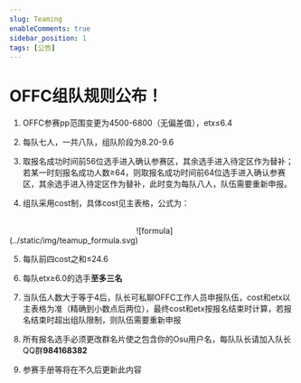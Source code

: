 ```yaml
---
slug: Teaming
enableComments: true
sidebar_position: 1
tags: [公告]
---
```


# OFFC组队规则公布！


1. OFFC参赛pp范围变更为<FntColor color="#198dff">4500-6800</FntColor>（无偏差值），<FntColor color="#198dff">etx≤6.4</FntColor>

2. 每队七人，一共八队，组队阶段为8.20-9.6

<!-- truncate -->

3. 取报名成功时间前56位选手进入确认参赛区，其余选手进入待定区作为替补；若某一时刻报名成功人数≥64，则取报名成功时间前64位选手进入确认参赛区，其余选手进入待定区作为替补，此时变为每队八人，队伍需要重新申报。

4. 组队采用cost制，具体cost见主表格，公式为：

<br />
&nbsp;&nbsp;&nbsp;&nbsp;&nbsp;&nbsp;&nbsp;&nbsp;&nbsp;&nbsp;&nbsp;&nbsp;&nbsp;&nbsp;&nbsp;&nbsp;&nbsp;&nbsp;&nbsp;&nbsp;&nbsp;&nbsp;&nbsp;&nbsp;&nbsp;&nbsp;&nbsp;&nbsp;&nbsp;&nbsp;&nbsp;&nbsp;&nbsp;&nbsp;&nbsp;&nbsp;&nbsp;&nbsp;&nbsp;&nbsp;&nbsp;&nbsp;&nbsp;&nbsp;&nbsp;&nbsp;&nbsp;&nbsp;&nbsp;&nbsp;&nbsp;&nbsp;&nbsp;&nbsp;&nbsp;&nbsp;&nbsp;![formula](../static/img/teamup_formula.svg)

5. 每队前四<FntColor color="#198dff">cost之和≤24.6</FntColor>

6. 每队<FntColor color="#198dff">etx≥6.0</FntColor>的选手**至多三名**

7. 当队伍人数大于等于4后，队长可私聊OFFC工作人员申报队伍，cost和etx以主表格为准（精确到小数点后两位），最终cost和etx按报名结束时计算，若报名结束时超出组队限制，则队伍需要重新申报

8. 所有报名选手必须更改群名片使之包含你的Osu用户名，每队队长请加入队长QQ群**984168382**

9. 参赛手册等将在不久后更新此内容